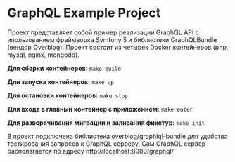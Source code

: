 # GraphQL Example Project

Проект представляет собой пример реализации GraphQL API с ипользованием фреймворка Symfony 5 и библиотеки 
GraphQLBundle (вендор Overblog). Проект состоит из четырех Docker контейнеров (php, mysql, nginx, mongodb).

**Для сборки контейнеров:**
`make build`

**Для запуска контейнеров:**
`make up`

**Для остановки контейнеров:**
`make stop`

**Для входа в главный контейнер с приложением:**
`make enter`

**Для разворачивания миграции и заливания фикстур:**
`make init`

В проект подключена библиотека overblog/graphiql-bundle для удобства тестирования запросов к GraphQL серверу. 
Сам GraphQL сервер располагается по адресу http://localhost:8080/graphql/